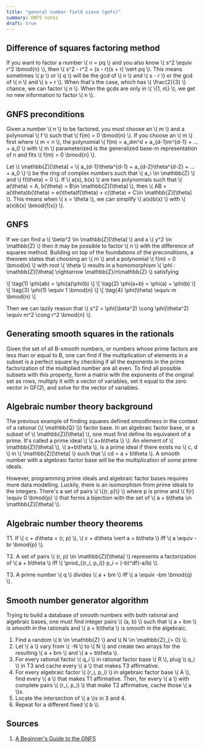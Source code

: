 ```yaml
---
title: "general number field sieve (gnfs)"
summary: GNFS notes
draft: true
---
```


## Difference of squares factoring method

If you want to factor a number \\( n = pq \\) and you also know \\( s^2 \equiv r^2 \bmod{n} \\), then \\( s^2 - r^2 = (s - r)(s + r) \vert pq \\). This means sometimes \\( p \\) or \\( q \\) will be the gcd of \\( n \\) and \\( s - r \\) or the gcd of \\( n \\) and \\( s + r \\). When that's the case, which has \\( \frac{2}{3} \\) chance, we can factor \\( n \\). When the gcds are only in \\( \\{1, n\\} \\), we get no new information to factor \\( n \\).

## GNFS preconditions

Given a number \\( n \\) to be factored, you must choose an \\( m \\) and a polynomial \\( f \\) such that \\( f(m) = 0 \bmod{n} \\). If you choose an \\( m \\) first where \\( m < n \\), the polynomial \\( f(m) = a_dm^d + a_{d-1}m^{d-1} + ... + a_0 \\) with \\( m \\) parameterized is the generalized base-m representation of n and fits \\( f(m) = 0 \bmod{n} \\).

Let \\( \mathbb{Z}[\theta] = \\{ a_{d-1}\theta^{d-1} + a_{d-2}\theta^{d-2} + ... + a_0 \\} \\) be the ring of complex numbers such that \\( a_i \in \mathbb{Z} \\) and \\( f(\theta) = 0 \\). If \\( a(x), b(x) \\) are two polynomials such that \\( a(\theta) = A, b(\theta) = B\in \mathbb{Z}[\theta] \\), then \\( AB = a(\theta)b(\theta) = e(\theta)f(\theta) + c(\theta) = C\in \mathbb{Z}[\theta] \\). This means when \\( x = \theta \\), we can simplify \\( a(x)b(x) \\) with \\( a(x)b(x) \bmod{f(x)} \\).

## GNFS

If we can find a \\( \beta^2 \in \mathbb{Z}[\theta] \\) and a \\( y^2 \in \mathbb{Z} \\) then it may be possible to factor \\( n \\) with the difference of squares method. Building on top of the foundations of the preconditions, a theorem states that choosing an \\( m \\) and a polynomial \\( f(m) = 0 \bmod{n} \\) with root \\( \theta \\) results in a homomorphism \\( \phi : \mathbb{Z}[\theta] \rightarrow \mathbb{Z}/n\mathbb{Z} \\) satisfying

\\[ \tag{1} \phi(ab) = \phi(a)\phi(b) \\]
\\[ \tag{2} \phi(a+b) = \phi(a) + \phi(b) \\]
\\[ \tag{3} \phi(1) \equiv 1 \bmod{n} \\]
\\[ \tag{4} \phi(\theta) \equiv m \bmod{n} \\]

Then we can lazily reason that \\( s^2 = \phi(\beta^2) \cong \phi(\theta^2) \equiv m^2 \cong r^2 \bmod{n} \\).

## Generating smooth squares in the rationals

Given the set of all B-smooth numbers, or numbers whose prime factors are less than or equal to B, one can find if the multiplication of elements in a subset is a perfect square by checking if all the exponents in the prime factorization of the multiplied number are all even. To find all possible subsets with this property, form a matrix with the exponents of the original set as rows, multiply it with a vector of variables, set it equal to the zero vector in GF(2), and solve for the vector of variables.

## Algebraic number theory background

The previous example of finding squares defined smoothness in the context of a rational (\\( \mathbb{Q} \\)) factor base. In an algebraic factor base, or a subset of \\( \mathbb{Z}[\theta] \\), one must first define its equivalent of a prime. It's called a prime ideal \\( \\{ a+b\theta \\} \\). An element of \\( \mathbb{Z}[\theta] \\), \\( a+b\theta \\), is a prime ideal if there exists no \\( c, d \\) in \\( \mathbb{Z}[\theta] \\) such that \\( cd = a + b\theta \\). A smooth number with a algebraic factor base will be the multiplication of some prime ideals.

However, programming prime ideals and algebraic factor bases requires more data modelling. Luckily, there is an isomorphism from prime ideals to the integers. There's a set of pairs \\( \\{(r, p)\\} \\) where p is prime and \\( f(r) \equiv 0 \bmod{p} \\) that forms a bijection with the set of \\( a + b\theta \in \mathbb{Z}[\theta] \\).

## Algebraic number theory theorems

T1. If \\( c + d\theta = (r, p) \\), \\( c + d\theta \vert a + b\theta \\) iff \\( a \equiv -br \bmod{p} \\).

T2. A set of pairs \\( (r, p) \in \mathbb{Z}[\theta] \\) represents a factorization of \\( a + b\theta \\) iff \\( \prod_{(r_i, p_i)} p_i = (-b)^df(-a/b) \\).

T3. A prime number \\( q \\) divides \\( a + bm \\) iff \\( a \equiv -bm \bmod{q} \\).

## Smooth number generator algorithm

Trying to build a database of smooth numbers with both rational and algebraic bases, one must find integer pairs \\( (a, b) \\) such that \\( a + bm \\) is smooth in the rationals and \\( a + b\theta \\) is smooth in the algebraic.

1. Find a random \\( b \in \mathbb{Z} \\) and \\( N \in \mathbb{Z}_{> 0} \\).
2. Let \\( a \\) vary from \\( -N \\) to \\( N \\) and create two arrays for the resulting \\( a + bm \\) and \\( a + b\theta \\).
3. For every rational factor \\( q_i \\) in rational factor base \\( R \\), plug \\( q_i \\) in T3 and cache every \\( a \\) that makes T3 affirmative.
4. For every algebraic factor \\( (r_i, p_i) \\) in algebraic factor base \\( A \\), find every \\( a \\) that makes T1 affirmative. Then, for every \\( a \\) with complete pairs \\( (r_i, p_i) \\) that make T2 affirmative, cache those \\( a \\)s.
5. Locate the intersection of \\( a \\)s in 3 and 4.
6. Repeat for a different fixed \\( b \\).

## Sources

1. [A Beginner's Guide to the GNFS](https://www.cs.umd.edu/~gasarch/TOPICS/factoring/NFSmadeeasy.pdf)
